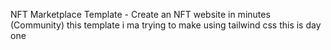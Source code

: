 NFT Marketplace Template - Create an NFT website in minutes (Community) this template i ma trying to make using tailwind css 
this is day one
